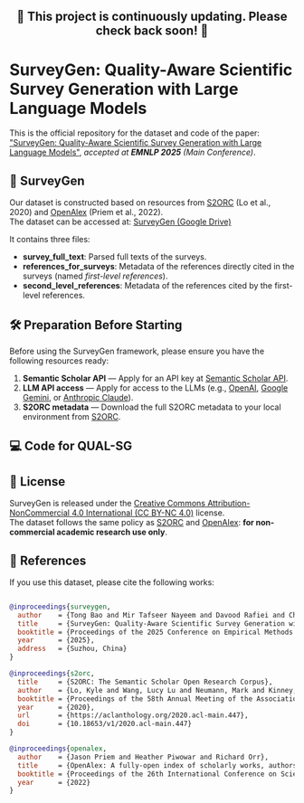 <h2 align="center">🚧 <b>This project is continuously updating. Please check back soon!</b> 🚧</h2>



# SurveyGen: Quality-Aware Scientific Survey Generation with Large Language Models



This is the official repository for the dataset and code of the paper:  ["SurveyGen: Quality-Aware Scientific Survey Generation with Large Language Models"](https://arxiv.org/abs/2508.17647),  *accepted at **EMNLP 2025** (Main Conference)*.


## 📂 SurveyGen

Our dataset is constructed based on resources from [S2ORC](https://allenai.org/data/s2orc) (Lo et al., 2020) and [OpenAlex](https://openalex.org/) (Priem et al., 2022).  
The dataset can be accessed at:  [SurveyGen (Google Drive)](https://drive.google.com/drive/folders/1ky6FAd2rs9XPjmOrTMScPbPu_tBv4veh?usp=sharing)  

It contains three files:  

- **survey_full_text**: Parsed full texts of the surveys.  
- **references_for_surveys**: Metadata of the references directly cited in the surveys (named *first-level references*). 
- **second_level_references**: Metadata of the references cited by the first-level references.  



## 🛠️ Preparation Before Starting

Before using the SurveyGen framework, please ensure you have the following resources ready:

1. **Semantic Scholar API** — Apply for an API key at [Semantic Scholar API](https://www.semanticscholar.org/product/api#api-key).  
2. **LLM API access** — Apply for access to the LLMs (e.g., [OpenAI](https://platform.openai.com/), [Google Gemini](https://ai.google/discover/gemini/), or [Anthropic Claude](https://www.anthropic.com/claude)).  
3. **S2ORC metadata** — Download the full S2ORC metadata to your local environment from [S2ORC](https://api.semanticscholar.org/api-docs/).  



## 💻 Code for QUAL-SG


## 📜 License

SurveyGen is released under the [Creative Commons Attribution-NonCommercial 4.0 International (CC BY-NC 4.0)](https://creativecommons.org/licenses/by-nc/4.0/legalcode) license.  
The dataset follows the same policy as [S2ORC](https://allenai.org/data/s2orc) and [OpenAlex](https://openalex.org/): **for non-commercial academic research use only**.


## 📖 References

If you use this dataset, please cite the following works:

```bibtex

@inproceedings{surveygen,
  author    = {Tong Bao and Mir Tafseer Nayeem and Davood Rafiei and Chengzhi Zhang},
  title     = {SurveyGen: Quality-Aware Scientific Survey Generation with Large Language Models},
  booktitle = {Proceedings of the 2025 Conference on Empirical Methods in Natural Language Processing (EMNLP)},
  year      = {2025},
  address   = {Suzhou, China}
}

@inproceedings{s2orc,
  title     = {S2ORC: The Semantic Scholar Open Research Corpus},
  author    = {Lo, Kyle and Wang, Lucy Lu and Neumann, Mark and Kinney, Rodney and Weld, Daniel S.},
  booktitle = {Proceedings of the 58th Annual Meeting of the Association for Computational Linguistics},
  year      = {2020},
  url       = {https://aclanthology.org/2020.acl-main.447},
  doi       = {10.18653/v1/2020.acl-main.447}
}

@inproceedings{openalex,
  author    = {Jason Priem and Heather Piwowar and Richard Orr},
  title     = {OpenAlex: A fully-open index of scholarly works, authors, venues, institutions, and concepts},
  booktitle = {Proceedings of the 26th International Conference on Science, Technology and Innovation Indicators (STI 2022)},
  year      = {2022}
}

